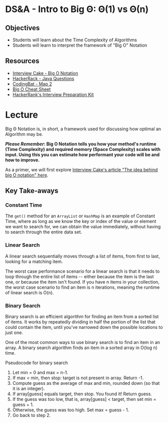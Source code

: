 # DS&A - Intro to Big Θ: Θ(1) vs Θ(n)

## Objectives

* Students will learn about the Time Complexity of Algorithms
* Students will learn to interpret the framework of "Big O" Notation

## Resources

* [Interview Cake - Big O Notation](https://www.interviewcake.com/article/java/big-o-notation-time-and-space-complexity)
* [HackerRack - Java Questions](https://www.hackerrank.com/domains/java)
* [CodingBat - Map 2](https://codingbat.com/java/Map-2)
* [Big O Cheat Sheet](http://bigocheatsheet.com/)
* [HackerRank's Interview Preparation Kit](https://www.hackerrank.com/interview/interview-preparation-kit)

# Lecture

Big Θ Notation is, in short, a framework used for discussing how optimal an Algorithm may be.

**_Please Remember_: Big O Notation tells you how your method's runtime (Time Complexity) and required memory (Space Complexity) scales with input. Using this you can estimate how performant your code will be and how to improve.**

As a primer, we will first explore [Interview Cake's article "The idea behind big O notation" here](https://www.interviewcake.com/article/java/big-o-notation-time-and-space-complexity).

## Key Take-aways

### Constant Time

The `get()` method for an `ArrayList` or `HashMap` is an example of Constant Time, where as long as we know the key or index of the value or element we want to search for, we can obtain the value immediately, without having to search through the entire data set. 

### Linear Search

A linear search sequentially moves through a list of items, from first to last, looking for a matching item.

The worst case performance scenario for a linear search is that it needs to loop through the entire list of items -- either because the item is the last one, or because the item isn't found. If you have n items in your collection, the worst case scenario to find an item is n iterations, meaning the runtime of linear search is O(n).

### Binary Search

Binary search is an efficient algorithm for finding an item from a sorted list of items. It works by repeatedly dividing in half the portion of the list that could contain the item, until you've narrowed down the possible locations to just one.

One of the most common ways to use binary search is to find an item in an array. A binary search algorithm finds an item in a sorted array in O(log n) time.

Pseudocode for binary search

1. Let min = 0 and max = n-1.
2. If max < min, then stop: target is not present in array. Return -1.
3. Compute guess as the average of max and min, rounded down (so that it is an integer).
4. If array[guess] equals target, then stop. You found it! Return guess.
5. If the guess was too low, that is, array[guess] < target, then set min = guess + 1.
6. Otherwise, the guess was too high. Set max = guess - 1.
7. Go back to step 2.

